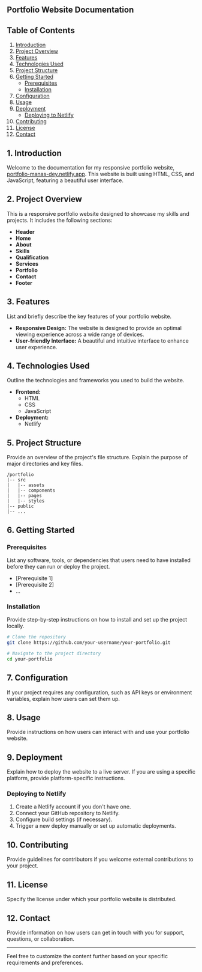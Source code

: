 ## Portfolio Website Documentation

## Table of Contents

1. [Introduction](#introduction)
2. [Project Overview](#project-overview)
3. [Features](#features)
4. [Technologies Used](#technologies-used)
5. [Project Structure](#project-structure)
6. [Getting Started](#getting-started)
    - [Prerequisites](#prerequisites)
    - [Installation](#installation)
7. [Configuration](#configuration)
8. [Usage](#usage)
9. [Deployment](#deployment)
    - [Deploying to Netlify](#deploying-to-netlify)
10. [Contributing](#contributing)
11. [License](#license)
12. [Contact](#contact)

## 1. Introduction <a name="introduction"></a>

Welcome to the documentation for my responsive portfolio website, [portfolio-manas-dey.netlify.app](https://portfolio-manas-dey.netlify.app/). This website is built using HTML, CSS, and JavaScript, featuring a beautiful user interface.

## 2. Project Overview <a name="project-overview"></a>

This is a responsive portfolio website designed to showcase my skills and projects. It includes the following sections:

- **Header**
- **Home**
- **About**
- **Skills**
- **Qualification**
- **Services**
- **Portfolio**
- **Contact**
- **Footer**

## 3. Features <a name="features"></a>

List and briefly describe the key features of your portfolio website.

- **Responsive Design:** The website is designed to provide an optimal viewing experience across a wide range of devices.
- **User-friendly Interface:** A beautiful and intuitive interface to enhance user experience.

## 4. Technologies Used <a name="technologies-used"></a>

Outline the technologies and frameworks you used to build the website.

- **Frontend:**
  - HTML
  - CSS
  - JavaScript
- **Deployment:**
  - Netlify

## 5. Project Structure <a name="project-structure"></a>

Provide an overview of the project's file structure. Explain the purpose of major directories and key files.

```
/portfolio
|-- src
|   |-- assets
|   |-- components
|   |-- pages
|   |-- styles
|-- public
|-- ...
```

## 6. Getting Started <a name="getting-started"></a>

### Prerequisites <a name="prerequisites"></a>

List any software, tools, or dependencies that users need to have installed before they can run or deploy the project.

- [Prerequisite 1]
- [Prerequisite 2]
- ...

### Installation <a name="installation"></a>

Provide step-by-step instructions on how to install and set up the project locally.

```bash
# Clone the repository
git clone https://github.com/your-username/your-portfolio.git

# Navigate to the project directory
cd your-portfolio

```

## 7. Configuration <a name="configuration"></a>

If your project requires any configuration, such as API keys or environment variables, explain how users can set them up.

## 8. Usage <a name="usage"></a>

Provide instructions on how users can interact with and use your portfolio website.

## 9. Deployment <a name="deployment"></a>

Explain how to deploy the website to a live server. If you are using a specific platform, provide platform-specific instructions.

### Deploying to Netlify <a name="deploying-to-netlify"></a>

1. Create a Netlify account if you don't have one.
2. Connect your GitHub repository to Netlify.
3. Configure build settings (if necessary).
4. Trigger a new deploy manually or set up automatic deployments.

## 10. Contributing <a name="contributing"></a>

Provide guidelines for contributors if you welcome external contributions to your project.

## 11. License <a name="license"></a>

Specify the license under which your portfolio website is distributed.

## 12. Contact <a name="contact"></a>

Provide information on how users can get in touch with you for support, questions, or collaboration.

---

Feel free to customize the content further based on your specific requirements and preferences.
